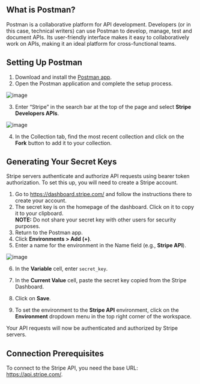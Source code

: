 ## What is Postman?
Postman is a collaborative platform for API development. Developers (or in this case, technical writers) can use Postman to develop, manage, test and document APIs. Its user-friendly interface makes it easy to collaboratively work on APIs, making it an ideal platform for cross-functional teams.

## Setting Up Postman

1.  Download and install the [Postman app](https://www.postman.com/).
2.  Open the Postman application and complete the setup process.

![image](https://github.com/user-attachments/assets/2a1a0169-46a8-4d5f-a5b5-180ea86173b9)

3.  Enter “Stripe” in the search bar at the top of the page and select **Stripe Developers APIs**.

![image](https://github.com/user-attachments/assets/f8a7ca98-ff73-4ff0-a719-3e1115164ef0)


4.  In the Collection tab, find the most recent collection and click on the **Fork** button to add it to your collection.

## Generating Your Secret Keys

Stripe servers authenticate and authorize API requests using bearer token authorization. To set this up, you will need to create a Stripe account.

1.  Go to https://dashboard.stripe.com/ and follow the instructions there to create your account.
2.  The secret key is on the homepage of the dashboard. Click on it to copy it to your clipboard.  
    **NOTE:** Do not share your secret key with other users for security purposes.
3.  Return to the Postman app.
4.  Click **Environments \> Add (+)**.
5.  Enter a name for the environment in the Name field (e.g., **Stripe API**).

![image](image.png)

6.  In the **Variable** cell, enter `secret_key`.
7.  In the **Current Value** cell, paste the secret key copied from the Stripe Dashboard.
8.  Click on **Save**.

9.  To set the environment to the **Stripe API** environment, click on the **Environment** dropdown menu in the top right corner of the workspace.

Your API requests will now be authenticated and authorized by Stripe servers.

## Connection Prerequisites

To connect to the Stripe API, you need the base URL: https://api.stripe.com/.
